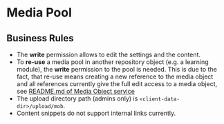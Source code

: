 # Media Pool

## Business Rules

- The **write** permission allows to edit the settings and the content.
- To **re-use** a media pool in another repository object (e.g. a learning module), the **write** permission to the pool is needed. This is due to the fact, that re-use means creating a new reference to the media object and all references currently give the full edit access to a media object, see [README.md of Media Object service](../../components/ILIAS/MediaObjects/README.md)
- The upload directory path (admins only) is `<client-data-dir>/upload/mob`.
- Content snippets do not support internal links currently.